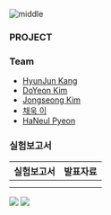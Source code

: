 ![middle](https://capsule-render.vercel.app/api?type=cylinder&color=0147FF&height=150&section=header&text=Wassup&fontColor=FFFFFF&fontSize=70&animation=fadeIn&fontAlignY=55)
### PROJECT

### Team
- [HyunJun Kang](https://github.com/)
- [DoYeon Kim](https://github.com/electronicguy97)
- [Jongseong Kim](https://github.com/)
- [채욱 이](https://github.com/)
- [HaNeul Pyeon](https://github.com/)

### 실험보고서
|실험보고서|발표자료|
|---|---|
|||
|||

<img src="https://img.shields.io/badge/PyTorch-EE4C2C?style=for-the-badge&logo=PyTorch&logoColor=white"> <img src = "https://img.shields.io/badge/python-3776AB?style=for-the-badge&logo=python&logoColor=white">
